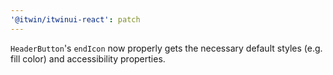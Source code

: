 ```yaml
---
'@itwin/itwinui-react': patch
---
```


`HeaderButton`'s `endIcon` now properly gets the necessary default styles (e.g. fill color) and accessibility properties.
